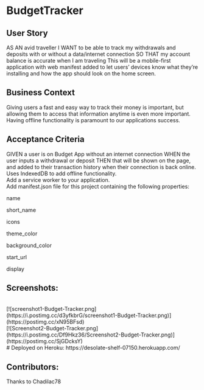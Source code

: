 # BudgetTracker
## User Story
AS AN avid traveller I WANT to be able to track my withdrawals and deposits with or without a data/internet connection
SO THAT my account balance is accurate when I am traveling
This will be a mobile-first application with web manifest added to let users’ devices know what they’re installing and how the app should look on the home screen.
## Business Context
Giving users a fast and easy way to track their money is important, but allowing them to access that information anytime is even more important. Having offline functionality is paramount to our applications success.

## Acceptance Criteria
GIVEN a user is on Budget App without an internet connection WHEN the user inputs a withdrawal or deposit THEN that will be shown on the page, and added to their transaction history when their connection is back online.
</br>
Uses IndexedDB to add offline functionality. 
</br>
Add a service worker to your application. 
</br>
Add manifest.json file for this project containing the following properties:

name

short_name

icons

theme_color

background_color

start_url

display

## Screenshots:
</br> 
[![screenshot1-Budget-Tracker.png](https://i.postimg.cc/d3yfkbrG/screenshot1-Budget-Tracker.png)](https://postimg.cc/xN95BFsd)
</br>
[![Screenshot2-Budget-Tracker.png](https://i.postimg.cc/Df9Hkz36/Screenshot2-Budget-Tracker.png)](https://postimg.cc/SjGDcksY)
</br>
# Deployed on Heroku: https://desolate-shelf-07150.herokuapp.com/

## Contributors:
Thanks to Chadilac78
